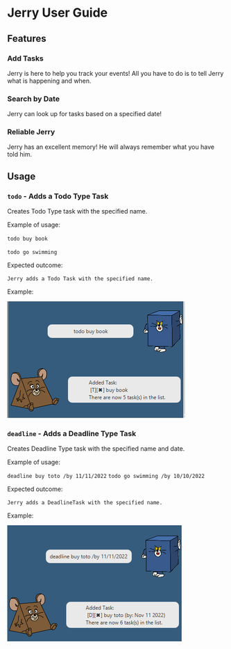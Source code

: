 # Jerry User Guide

## Features 

### Add Tasks
Jerry is here to help you track your events!
All you have to do is to tell Jerry what is happening and when.

### Search by Date
Jerry can look up for tasks based on a specified date! 

### Reliable Jerry
Jerry has an excellent memory! 
He will always remember what you have told him.

## Usage

### `todo` - Adds a Todo Type Task

Creates Todo Type task with the specified name.

Example of usage: 

`todo buy book`

`todo go swimming`

Expected outcome:

```
Jerry adds a Todo Task with the specified name.

```
Example:

![](./assets/todo.png)

### `deadline` - Adds a Deadline Type Task

Creates Deadline Type task with the specified name and date.

Example of usage: 

`deadline buy toto /by 11/11/2022`
`todo go swimming /by 10/10/2022`

Expected outcome:

```
Jerry adds a DeadlineTask with the specified name.
```
Example:

![](./assets/deadline.png)